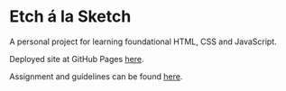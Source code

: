 # Etch á la Sketch

A personal project for learning foundational HTML, CSS and JavaScript.

Deployed site at GitHub Pages [here](https://joarhansson.github.io/Etch-a-Sketch/).

Assignment and guidelines can be found [here](https://www.theodinproject.com/lessons/foundations-etch-a-sketch).
